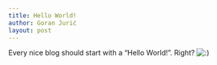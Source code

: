 ```yaml
---
title: Hello World!
author: Goran Jurić
layout: post
---
```

Every nice blog should start with a &#8220;Hello World!&#8221;. Right? <img src='http://gogs.info/wp-includes/images/smilies/icon_smile.gif' alt=':)' class='wp-smiley' />